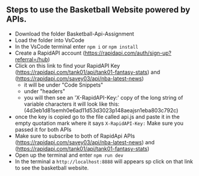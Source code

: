 ## Steps to use the Basketball Website powered by APIs.

- Download the folder Basketball-Api-Assignment
- Load the folder into VsCode 
- In the VsCode terminal  enter  ``` npm i ``` or ``` npm install ```
- Create a RapidAPI account (https://rapidapi.com/auth/sign-up?referral=/hub)
- Click on this link to find your RapidAPI Key (https://rapidapi.com/tank01/api/tank01-fantasy-stats) and (https://rapidapi.com/savey03/api/nba-latest-news)
    - it will be under "Code Snippets"
    - under "headers"
    - you will then see an 'X-RapidAPI-Key:' copy of the long string of variable characters it will look like this: (4d3eb1d81semh0e6ad11d53d3023p148aeajsn1eba803c792c)
- once the key is copied go to the file called api.js and paste it in the empty quotation mark where it says ``` X-RapidAPI-Key: ``` Make sure you passed it for both APIs
- Make sure to subscribe to both of RapidApi APIs (https://rapidapi.com/savey03/api/nba-latest-news) and (https://rapidapi.com/tank01/api/tank01-fantasy-stats)
- Open up the terminal and enter ``` npm run dev ```
- In the terminal a ```http://localhost:8888``` will appears sp click on that link to see the basketball website.
